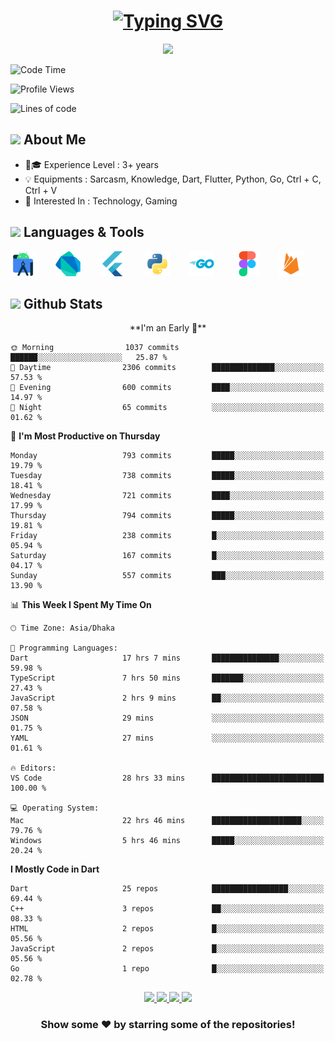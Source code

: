 
<h1 align="center">
<a href="https://github.com/hungryemon"><img src="https://readme-typing-svg.demolab.com?font=Georgia&weight=800&pause=1000&size=33&width=500&color=5B85CC&lines=Hi+%2C+I'm+Md+Shahed+Uddin+Emon" alt="Typing SVG"></a>
</h1>  
<p align="center">
<a href="https://github.com/hungryemon"><img src="https://readme-typing-svg.herokuapp.com?lines=Flutter+Developer;Dart%20|%20Flutter%20|%20Go;Always%20learning%20new%20things&center=true&width=500&height=50"></a>
</p>

<!--START_SECTION:waka-chip-->
![Code Time](http://img.shields.io/badge/Code%20Time-266%20hrs%2025%20mins-blue)

![Profile Views](http://img.shields.io/badge/Profile%20Views-217-blue)

![Lines of code](https://img.shields.io/badge/From%20Hello%20World%20I%27ve%20Written-7.6%20million%20lines%20of%20code-blue)


<!--END_SECTION:waka-chip-->


## <img src="https://raw.githubusercontent.com/nixin72/nixin72/master/wave.gif" width="35px"></img> <b> About Me </b>

- 👨🎓 Experience Level : 3+ years
- 💡 Equipments : Sarcasm, Knowledge, Dart, Flutter, Python, Go, Ctrl + C, Ctrl + V
- 🧩 Interested In : Technology, Gaming


## <img src="https://media2.giphy.com/media/QssGEmpkyEOhBCb7e1/giphy.gif?cid=ecf05e47a0n3gi1bfqntqmob8g9aid1oyj2wr3ds3mg700bl&rid=giphy.gif" width ="35"><b>  Languages & Tools </b>

<img src="https://github.com/devicons/devicon/blob/master/icons/androidstudio/androidstudio-original.svg" width="40px">&nbsp;&nbsp;&nbsp;&nbsp;&nbsp;&nbsp;&nbsp;&nbsp;<img src="https://github.com/devicons/devicon/blob/master/icons/dart/dart-original.svg" width="40px">&nbsp;&nbsp;&nbsp;&nbsp;&nbsp;&nbsp;&nbsp;&nbsp;<img src="https://github.com/devicons/devicon/blob/master/icons/flutter/flutter-original.svg" width="40px">&nbsp;&nbsp;&nbsp;&nbsp;&nbsp;&nbsp;&nbsp;&nbsp;<img src="https://github.com/devicons/devicon/blob/master/icons/python/python-original.svg" width="40px">&nbsp;&nbsp;&nbsp;&nbsp;&nbsp;&nbsp;&nbsp;&nbsp;<img src="https://github.com/devicons/devicon/blob/master/icons/go/go-original-wordmark.svg" width="40px">&nbsp;&nbsp;&nbsp;&nbsp;&nbsp;&nbsp;&nbsp;&nbsp;<img src="https://github.com/devicons/devicon/blob/master/icons/figma/figma-original.svg" width="40px">&nbsp;&nbsp;&nbsp;&nbsp;&nbsp;&nbsp;&nbsp;&nbsp;<img src="https://github.com/devicons/devicon/blob/master/icons/firebase/firebase-plain.svg" width="40px">

## <img src="https://media.giphy.com/media/iY8CRBdQXODJSCERIr/giphy.gif" width="35"><b> Github Stats </b>

<p align="center">
<!--START_SECTION:waka-->
**I'm an Early 🐤** 

```text
🌞 Morning                1037 commits        ██████░░░░░░░░░░░░░░░░░░░   25.87 % 
🌆 Daytime                2306 commits        ██████████████░░░░░░░░░░░   57.53 % 
🌃 Evening                600 commits         ████░░░░░░░░░░░░░░░░░░░░░   14.97 % 
🌙 Night                  65 commits          ░░░░░░░░░░░░░░░░░░░░░░░░░   01.62 % 
```
📅 **I'm Most Productive on Thursday** 

```text
Monday                   793 commits         █████░░░░░░░░░░░░░░░░░░░░   19.79 % 
Tuesday                  738 commits         █████░░░░░░░░░░░░░░░░░░░░   18.41 % 
Wednesday                721 commits         ████░░░░░░░░░░░░░░░░░░░░░   17.99 % 
Thursday                 794 commits         █████░░░░░░░░░░░░░░░░░░░░   19.81 % 
Friday                   238 commits         █░░░░░░░░░░░░░░░░░░░░░░░░   05.94 % 
Saturday                 167 commits         █░░░░░░░░░░░░░░░░░░░░░░░░   04.17 % 
Sunday                   557 commits         ███░░░░░░░░░░░░░░░░░░░░░░   13.90 % 
```


📊 **This Week I Spent My Time On** 

```text
🕑︎ Time Zone: Asia/Dhaka

💬 Programming Languages: 
Dart                     17 hrs 7 mins       ███████████████░░░░░░░░░░   59.98 % 
TypeScript               7 hrs 50 mins       ███████░░░░░░░░░░░░░░░░░░   27.43 % 
JavaScript               2 hrs 9 mins        ██░░░░░░░░░░░░░░░░░░░░░░░   07.58 % 
JSON                     29 mins             ░░░░░░░░░░░░░░░░░░░░░░░░░   01.75 % 
YAML                     27 mins             ░░░░░░░░░░░░░░░░░░░░░░░░░   01.61 % 

🔥 Editors: 
VS Code                  28 hrs 33 mins      █████████████████████████   100.00 % 

💻 Operating System: 
Mac                      22 hrs 46 mins      ████████████████████░░░░░   79.76 % 
Windows                  5 hrs 46 mins       █████░░░░░░░░░░░░░░░░░░░░   20.24 % 
```

**I Mostly Code in Dart** 

```text
Dart                     25 repos            █████████████████░░░░░░░░   69.44 % 
C++                      3 repos             ██░░░░░░░░░░░░░░░░░░░░░░░   08.33 % 
HTML                     2 repos             █░░░░░░░░░░░░░░░░░░░░░░░░   05.56 % 
JavaScript               2 repos             █░░░░░░░░░░░░░░░░░░░░░░░░   05.56 % 
Go                       1 repo              █░░░░░░░░░░░░░░░░░░░░░░░░   02.78 % 
```




<!--END_SECTION:waka-->

</p>
<p align="center">
<a href="https://github.com/hungryemon">
  <img height="180em" src="https://github-readme-stats-eight-theta.vercel.app/api?username=hungryemon&show_icons=true&theme=tokyonight&include_all_commits=true&count_private=true" />
  <img height="180em" src="https://github-readme-stats-eight-theta.vercel.app/api/top-langs/?username=hungryemon&layout=compact&exclude_lang=java+r&theme=tokyonight" />
  <img height="180em" src="https://streak-stats.demolab.com/?user=hungryemon&theme=highcontrast" />
  <img height="180em" src="https://github-readme-stackoverflow.vercel.app/?userID=12783266&theme=dark"></a>
</p>

<div align="center">

### Show some ❤️ by starring some of the repositories!

</div>
